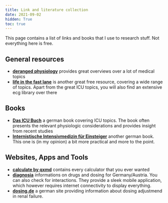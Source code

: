 ```yaml
---
title: Link and literature collection
date: 2021-09-02
hidden: True
toc: true
---
```


This page contains a list of links and books that I use to research stuff. Not everything here is free.

## General resources

- **[deranged physiology](https://derangedphysiology.com/)** provides great overviews over a lot of medical topics
- **[life in the fast lane](https://litfl.com/)** is another great free resource, covering a wide range of topics. Apart from the great ICU topics, you will also find an extensive ecg library over there

## Books

- **[Das ICU Buch](https://www.sciencedirect.com/book/9783437231629/das-icu-buch)** a german book covering ICU topics. The book often presents the relevant physiologic considerations and provides insight from recent studies
- **[Internistische Intensivmedizin für Einsteiger](https://www.springer.com/de/book/9783662618226)** another german book. This one is (in my opinion) a bit more practical and more to the point.

## Websites, Apps and Tools

- **[calculate by qxmd](https://qxmd.com/calculate)** contains every calculator that you ever wanted
- **[diagnosia](https://www.diagnosia.com/)** informations on drugs and dosing for Germany/Austria. You can also check for interactions. They provide a sleek mobile application, which however requires internet connectivity to display everything.
- **[dosing.de](https://www.dosing.de/)** a german site providing information about dosing adjustmend in renal failure.
